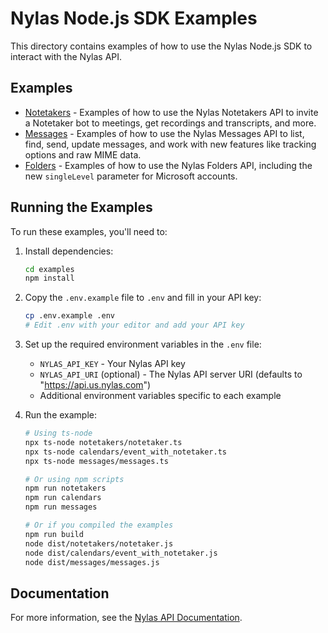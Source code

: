 # Nylas Node.js SDK Examples

This directory contains examples of how to use the Nylas Node.js SDK to interact with the Nylas API.

## Examples

- [Notetakers](./notetakers/README.md) - Examples of how to use the Nylas Notetakers API to invite a Notetaker bot to meetings, get recordings and transcripts, and more.
- [Messages](./messages/README.md) - Examples of how to use the Nylas Messages API to list, find, send, update messages, and work with new features like tracking options and raw MIME data.
- [Folders](./folders/README.md) - Examples of how to use the Nylas Folders API, including the new `singleLevel` parameter for Microsoft accounts.

## Running the Examples

To run these examples, you'll need to:

1. Install dependencies:
   ```bash
   cd examples
   npm install
   ```

2. Copy the `.env.example` file to `.env` and fill in your API key:
   ```bash
   cp .env.example .env
   # Edit .env with your editor and add your API key
   ```

3. Set up the required environment variables in the `.env` file:
   - `NYLAS_API_KEY` - Your Nylas API key
   - `NYLAS_API_URI` (optional) - The Nylas API server URI (defaults to "https://api.us.nylas.com")
   - Additional environment variables specific to each example

4. Run the example:
   ```bash
   # Using ts-node
   npx ts-node notetakers/notetaker.ts
   npx ts-node calendars/event_with_notetaker.ts
   npx ts-node messages/messages.ts
   
   # Or using npm scripts
   npm run notetakers
   npm run calendars
   npm run messages
   
   # Or if you compiled the examples
   npm run build
   node dist/notetakers/notetaker.js
   node dist/calendars/event_with_notetaker.js
   node dist/messages/messages.js
   ```

## Documentation

For more information, see the [Nylas API Documentation](https://developer.nylas.com/). 